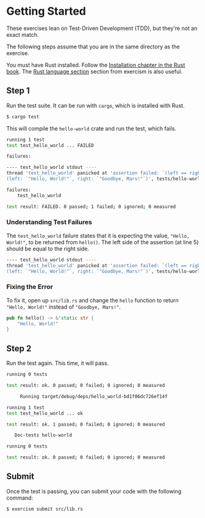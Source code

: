 # Getting Started

These exercises lean on Test-Driven Development (TDD), but they're not
an exact match.

The following steps assume that you are in the same directory as the exercise.

You must have Rust installed.
Follow the [Installation chapter in the Rust book](https://doc.rust-lang.org/book/ch01-01-installation.html).
The [Rust language section](http://exercism.org/languages/rust)
section from exercism is also useful.

## Step 1

Run the test suite. It can be run with `cargo`, which is installed with Rust.

```sh
$ cargo test
```

This will compile the `hello-world` crate and run the test, which fails.

```sh
running 1 test
test test_hello_world ... FAILED

failures:

---- test_hello_world stdout ----
thread 'test_hello_world' panicked at 'assertion failed: `(left == right)`
(left: `"Hello, World!"`, right: `"Goodbye, Mars!"`)', tests/hello-world.rs:5

failures:
    test_hello_world

test result: FAILED. 0 passed; 1 failed; 0 ignored; 0 measured
```

### Understanding Test Failures

The `test_hello_world` failure states that it is expecting the value,
`"Hello, World!"`, to be returned from `hello()`.
The left side of the assertion (at line 5) should be equal to the right side.

```sh
---- test_hello_world stdout ----
thread 'test_hello_world' panicked at 'assertion failed: `(left == right)`
(left: `"Hello, World!"`, right: `"Goodbye, Mars!"`)', tests/hello-world.rs:5
```

### Fixing the Error

To fix it, open up `src/lib.rs` and change the `hello` function to return
`"Hello, World!"` instead of `"Goodbye, Mars!"`.

```rust
pub fn hello() -> &'static str {
    "Hello, World!"
}
```

## Step 2

Run the test again. This time, it will pass.

```sh
running 0 tests

test result: ok. 0 passed; 0 failed; 0 ignored; 0 measured

     Running target/debug/deps/hello_world-bd1f06dc726ef14f

running 1 test
test test_hello_world ... ok

test result: ok. 1 passed; 0 failed; 0 ignored; 0 measured

   Doc-tests hello-world

running 0 tests

test result: ok. 0 passed; 0 failed; 0 ignored; 0 measured
```

## Submit

Once the test is passing, you can submit your code with the following
command:

```sh
$ exercism submit src/lib.rs
```
